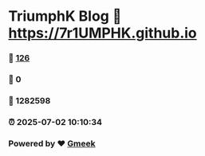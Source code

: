 # TriumphK Blog :link: https://7r1UMPHK.github.io 
### :page_facing_up: [126](https://7r1UMPHK.github.io/tag.html) 
### :speech_balloon: 0 
### :hibiscus: 1282598 
### :alarm_clock: 2025-07-02 10:10:34 
### Powered by :heart: [Gmeek](https://github.com/Meekdai/Gmeek)
